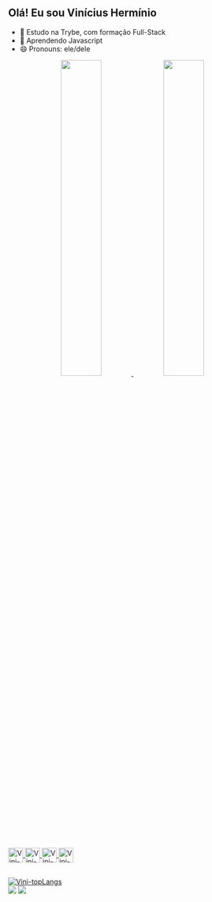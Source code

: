 ## Olá! Eu sou Vinícius Hermínio

- 🔭 Estudo na Trybe, com formação Full-Stack
- 🌱 Aprendendo Javascript
- 😄 Pronouns: ele/dele

<div align="center">
  <a href="https://github.com/viniciusHerminio">
  <img width="40.5%" src="https://github-readme-stats.vercel.app/api?username=viniciusHerminio&show_icons=true&theme=dark&include_all_commits=false&count_private=true&hide_border=true"/>
  <img width="40.5%" src="https://github-readme-streak-stats.herokuapp.com/?user=viniciusHerminio&theme=dark&hide_border=true" />
</div>
 
<div style="display: inline_block"><br>
  <img align="center" alt="Vini-HTML" height="30" src="https://img.shields.io/badge/HTML5-E34F26?style=for-the-badge&logo=html5&logoColor=white">
  <img align="center" alt="Vini-CSS" height="30" src="https://img.shields.io/badge/CSS3-1572B6?style=for-the-badge&logo=css3&logoColor=white">
  <img align="center" alt="Vini-Js" height="30" src="https://img.shields.io/badge/JavaScript-323330?style=for-the-badge&logo=javascript&logoColor=F7DF1E">
  <img align="center" alt="Vini-BootStrap" height="30" src="https://img.shields.io/badge/Bootstrap-563D7C?style=for-the-badge&logo=bootstrap&logoColor=white">
  
</div>


##
<div>
<img align="center" alt="Vini-topLangs" src="https://github-readme-stats.vercel.app/api/top-langs/?username=viniciusHerminio">
</div>

<div>
 <a href="https://www.instagram.com/code.herminio/" target="_blank"><img src="https://img.shields.io/badge/-Instagram-%23E4405F?style=for-the-badge&logo=instagram&logoColor=white" target="_blank"></a>
 <a href="https://www.linkedin.com/in/viniciusherminio/" target="_blank"><img src="https://img.shields.io/badge/-LinkedIn-%230077B5?style=for-the-badge&logo=linkedin&logoColor=white" target="_blank"></a> 
</div>

